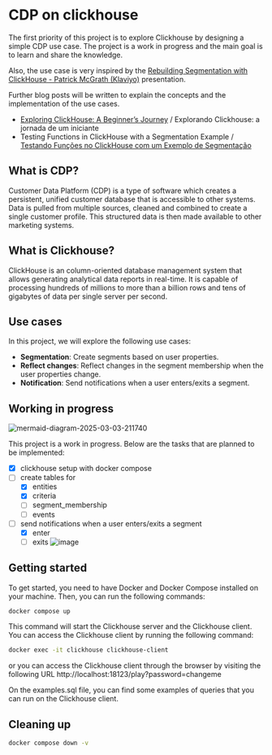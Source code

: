 # CDP on clickhouse

The first priority of this project is to explore Clickhouse by designing a simple CDP use case. The project is a work in progress and the main goal is to learn and share the knowledge.

Also, the use case is very inspired by the [Rebuilding Segmentation with ClickHouse - Patrick McGrath (Klaviyo)](https://www.youtube.com/watch?v=a9nHW93Ehi8) presentation.

Further blog posts will be written to explain the concepts and the implementation of the use cases.

- [Exploring ClickHouse: A Beginner’s Journey](https://rafael-adao.medium.com/exploring-clickhouse-a-beginners-journey-06a58c6e84bc) / Explorando Clickhouse: a jornada de um iniciante
- Testing Functions in ClickHouse with a Segmentation Example / [Testando Funções no ClickHouse com um Exemplo de Segmentação](https://rafael-adao.medium.com/testando-fun%C3%A7%C3%B5es-no-clickhouse-com-um-exemplo-de-segmenta%C3%A7%C3%A3o-46428f0b3406)

## What is CDP?

Customer Data Platform (CDP) is a type of software which creates a persistent, unified customer database that is accessible to other systems. Data is pulled from multiple sources, cleaned and combined to create a single customer profile. This structured data is then made available to other marketing systems.

## What is Clickhouse?

ClickHouse is an column-oriented database management system that allows generating analytical data reports in real-time. It is capable of processing hundreds of millions to more than a billion rows and tens of gigabytes of data per single server per second.

## Use cases

In this project, we will explore the following use cases:

- **Segmentation**: Create segments based on user properties.
- **Reflect changes**: Reflect changes in the segment membership when the user properties change.
- **Notification**: Send notifications when a user enters/exits a segment.

## Working in progress

![mermaid-diagram-2025-03-03-211740](https://github.com/user-attachments/assets/8cce5db4-06a6-4bb2-ab9f-d5bbac08df7b)

This project is a work in progress. Below are the tasks that are planned to be implemented:

- [x] clickhouse setup with docker compose
- [ ] create tables for
  - [x] entities
  - [x] criteria
  - [ ] segment_membership
  - [ ] events
- [ ] send notifications when a user enters/exits a segment
  - [x] enter
  - [ ] exits
![image](https://github.com/user-attachments/assets/5982aaf5-d99a-48e3-af14-5e9967010e89)

## Getting started

To get started, you need to have Docker and Docker Compose installed on your machine. Then, you can run the following commands:

```bash
docker compose up
```

This command will start the Clickhouse server and the Clickhouse client. You can access the Clickhouse client by running the following command:

```bash
docker exec -it clickhouse clickhouse-client
```

or you can access the Clickhouse client through the browser by visiting the following URL http://localhost:18123/play?password=changeme

On the examples.sql file, you can find some examples of queries that you can run on the Clickhouse client.

## Cleaning up

```sh
docker compose down -v
```
